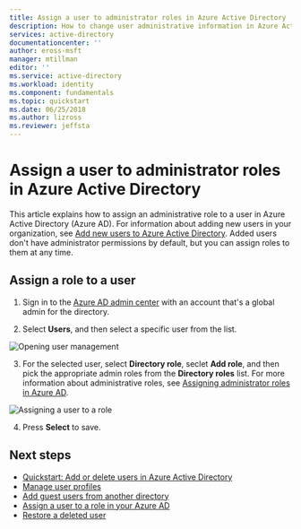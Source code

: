 ```yaml
---
title: Assign a user to administrator roles in Azure Active Directory  | Microsoft Docs
description: How to change user administrative information in Azure Active Directory
services: active-directory
documentationcenter: ''
author: eross-msft
manager: mtillman
editor: ''
ms.service: active-directory
ms.workload: identity
ms.component: fundamentals
ms.topic: quickstart
ms.date: 06/25/2018
ms.author: lizross
ms.reviewer: jeffsta
---
```


# Assign a user to administrator roles in Azure Active Directory
This article explains how to assign an administrative role to a user in Azure Active Directory (Azure AD). For information about adding new users in your organization, see [Add new users to Azure Active Directory](../add-users-azure-active-directory.md). Added users don't have administrator permissions by default, but you can assign roles to them at any time.

## Assign a role to a user
1. Sign in to the [Azure AD admin center](https://aad.portal.azure.com) with an account that's a global admin for the directory.

2. Select **Users**, and then select a specific user from the list.

  ![Opening user management](./media/active-directory-users-assign-role-azure-portal/create-users-user-management.png)

3. For the selected user, select **Directory role**, seclet **Add role**, and then pick the appropriate admin roles from the **Directory roles** list. For more information about administrative roles, see [Assigning administrator roles in Azure AD](../active-directory-assign-admin-roles-azure-portal.md).

  ![Assigning a user to a role](./media/active-directory-users-assign-role-azure-portal/create-users-assign-role.png)

4. Press **Select** to save.

## Next steps
* [Quickstart: Add or delete users in Azure Active Directory](add-users-azure-active-directory.md)
* [Manage user profiles](active-directory-users-profile-azure-portal.md)
* [Add guest users from another directory](../b2b/what-is-b2b.md) 
* [Assign a user to a role in your Azure AD](active-directory-users-assign-role-azure-portal.md)
* [Restore a deleted user](active-directory-users-restore.md)
